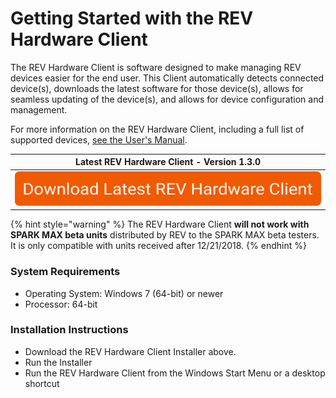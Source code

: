 # Getting Started with the REV Hardware Client

The REV Hardware Client is software designed to make managing REV devices easier for the end user. This Client automatically detects connected device(s), downloads the latest software for those device(s), allows for seamless updating of the device(s), and allows for device configuration and management.&#x20;

For more information on the REV Hardware Client, including a full list of supported devices, [see the User's Manual](https://docs.revrobotics.com/rev-hardware-client/).

|                                                                           Latest REV Hardware Client - Version 1.3.0                                                                          |
| :-------------------------------------------------------------------------------------------------------------------------------------------------------------------------------------------: |
| [![](<../../.gitbook/assets/Download Latest SPARK MAX Client (1).svg>)](https://github.com/REVrobotics/REV-Software-Binaries/releases/download/rhc-1.3.0/REV-Hardware-Client-Setup-1.3.0.exe) |

{% hint style="warning" %}
The REV Hardware Client **will not work with SPARK MAX beta units** distributed by REV to the SPARK MAX beta testers. It is only compatible with units received after 12/21/2018.
{% endhint %}

### System Requirements

* Operating System: Windows 7 (64-bit) or newer
* Processor: 64-bit

### Installation Instructions

* Download the REV Hardware Client Installer above.
* Run the Installer
* Run the REV Hardware Client from the Windows Start Menu or a desktop shortcut
